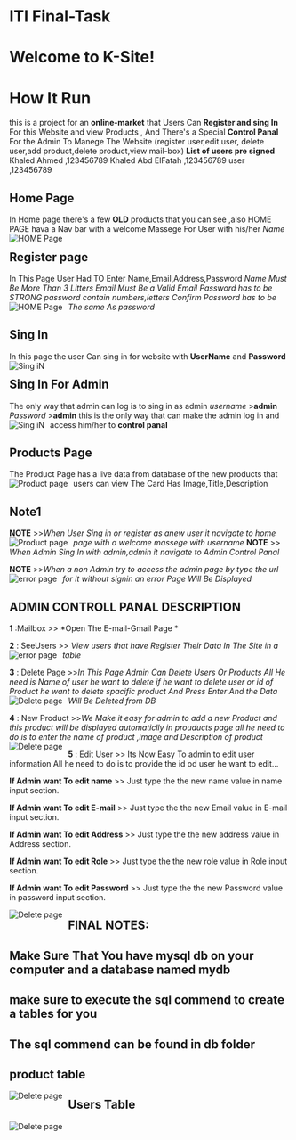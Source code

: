 # ITI Final-Task

# Welcome to K-Site!
 


# How It Run
 this is a project for an **online-market** that Users Can **Register and sing In** For this Website and view Products , And There's a Special **Control Panal** For the Admin To Manege The Website (register user,edit user, delete user,add product,delete product,view mail-box)
**List of users pre signed** 
Khaled Ahmed ,123456789
Khaled Abd ElFatah ,123456789
user             ,123456789 
## Home Page 
 In Home page there's a few **OLD** products that you can see ,also HOME PAGE hava a Nav bar with a welcome Massege For User with his/her *Name*
<img src="https://drive.google.com/uc?id=1oCCi5C5jT1nbILAIKdCI9fLm1T-OWcB_"
     alt="HOME Page"
     style="float: left; margin-right: 10px;" />
## Register page

 In This Page User Had TO Enter Name,Email,Address,Password
 *Name Must Be More Than 3 Litters*
 *Email Must Be a Valid Email*
 *Password has to be STRONG password contain numbers,letters*
 *Confirm Password has to be The same As password*
 <img src="https://drive.google.com/uc?id=10d8XeN-ZqfW0vn_KYHO1IW4SMcx0Yjp-"
     alt="HOME Page"
     style="float: left; margin-right: 10px;" />

 
 ## Sing In 
In this page the user Can sing in for website with **UserName** and **Password**
<img src="https://drive.google.com/uc?id=1N35HOgkonB9LFZWyTRtXgvrLM7-nxMyd"
     alt="Sing iN"
     style="float: left; margin-right: 10px;" />

## Sing In For Admin
The only way that admin can log is to sing in as admin 
*username* >**admin**
*Password* >**admin**
this is the only way that can make the admin log in and access him/her to **control panal**
<img src="https://drive.google.com/uc?id=1BENMkVmn0uyFBx1uHC5lUyQNacnOPt9m"
     alt="Sing iN"
     style="float: left; margin-right: 10px;" />

## Products Page
The Product Page has a live data from database of the new products that users can view 
The Card Has  Image,Title,Description
<img src="https://drive.google.com/uc?id=1XlN5aVaucgeUWudrGEoRDExfDF1_-TMN"
     alt="Product page"
     style="float: left; margin-right: 10px;" />
## Note1
**NOTE** >>*When User Sing in or register as anew user it navigate to home page with a welcome massege with username*
<img src="https://drive.google.com/uc?id=1r0lN78QnOfyHfhidc_Bthl4f7pGFrl6O"
     alt="Product page"
     style="float: left; margin-right: 10px;" />
**NOTE** >> *When Admin Sing In with admin,admin it navigate to Admin Control Panal*

**NOTE** >>*When a non Admin try to access the admin page by type the url for it without signin an error Page Will Be Displayed*
<img src="https://drive.google.com/uc?id=1HKX5q5wxz56iI-go3qZLWorYddM_M_1y"
     alt="error page"
     style="float: left; margin-right: 10px;" />
     
     
     
## ADMIN CONTROLL PANAL DESCRIPTION
**1** :Mailbox >> *Open The E-mail-Gmail Page *

**2** : SeeUsers >> *View users that have Register Their Data In The Site in a table*
<img src="https://drive.google.com/uc?id=1hCw9Ia8rhr90CxpJsiEhRCIQhxTQ9l_q"
     alt="error page"
     style="float: left; margin-right: 10px;" />

**3** : Delete Page >>*In This Page Admin Can Delete Users Or Products All He need is Name of user he want to delete if he
want to delete user or id of Product he want to delete spacific product And Press Enter And the Data Will Be Deleted from DB*
<img src="https://drive.google.com/uc?id=1yIOQ_7CJNJ9lDKjVLdmWHB5_Z3RdqDxU"
     alt="Delete page"
     style="float: left; margin-right: 10px;" />
     
**4** : New Product >>*We Make it easy for admin to add a new Product and this product will be displayed automaticlly in prouducts page all he need to do is to enter the name of product ,image and Description  of product*     
<img src="https://drive.google.com/uc?id=16_N8Y38UXErcwmYwR1t7uJIs5BnfWk_H"
     alt="Delete page"
     style="float: left; margin-right: 10px;" />
     
**5** : Edit User >> Its Now Easy To admin to edit user information All he need to do is to provide the id od user he want to edit...

**If Admin want To edit name** >> Just type the the new name value in name input section.

**If Admin want To edit E-mail** >> Just type the the new Email value in E-mail input section.

**If Admin want To edit Address** >> Just type the the new address value in  Address section.

**If Admin want To edit Role** >> Just type the the new role value in Role input section.

**If Admin want To edit Password** >> Just type the the new Password value in password input section.



<img src="https://drive.google.com/uc?id=1mPP-jjojTjLx-Wco9jngEqIQflCbDBQc"
     alt="Delete page"
     style="float: left; margin-right: 10px;" />
 
                      
## FINAL NOTES:
## Make Sure That You have mysql db on your computer and a database named mydb 
## make sure to execute the sql commend to create a tables for you 
## The sql commend can be found in  db folder

## product table
<img src="https://drive.google.com/uc?id=1vhvzA_Y41fC0e7qmGL0aJrEAFEfA3vXS"
     alt="Delete page"
     style="float: left; margin-right: 10px;" />

## Users Table
<img src="https://drive.google.com/uc?id=12BTd_c7O07mw-MCWqEShp-VCfkiY109p"
     alt="Delete page"
     style="float: left; margin-right: 10px;" />
